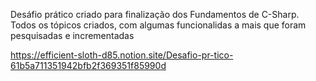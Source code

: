 Desáfio prático criado para finalização dos Fundamentos de C-Sharp. Todos os tópicos criados, com algumas funcionalidas a mais que foram pesquisadas e incrementadas

https://efficient-sloth-d85.notion.site/Desafio-pr-tico-61b5a711351942bfb2f369351f85990d
